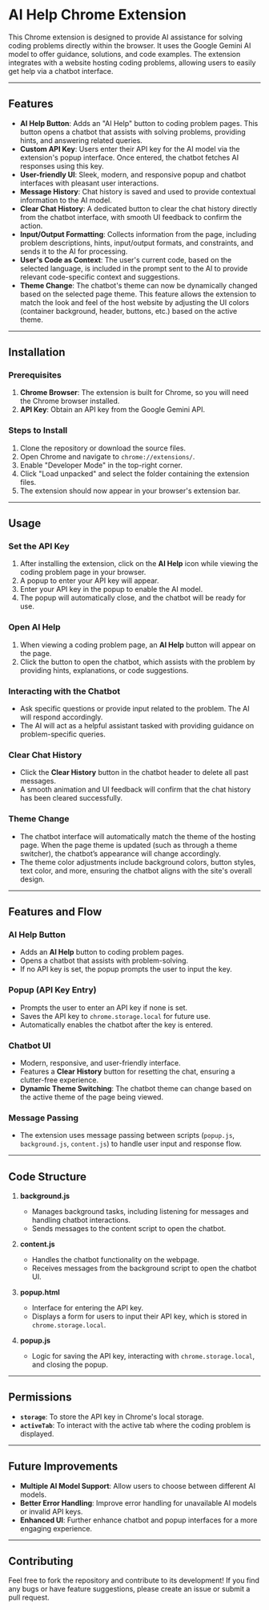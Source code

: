 # AI Help Chrome Extension

This Chrome extension is designed to provide AI assistance for solving coding problems directly within the browser. It uses the Google Gemini AI model to offer guidance, solutions, and code examples. The extension integrates with a website hosting coding problems, allowing users to easily get help via a chatbot interface.

---

## Features

- **AI Help Button**: Adds an "AI Help" button to coding problem pages. This button opens a chatbot that assists with solving problems, providing hints, and answering related queries.
- **Custom API Key**: Users enter their API key for the AI model via the extension's popup interface. Once entered, the chatbot fetches AI responses using this key.
- **User-friendly UI**: Sleek, modern, and responsive popup and chatbot interfaces with pleasant user interactions.
- **Message History**: Chat history is saved and used to provide contextual information to the AI model.
- **Clear Chat History**: A dedicated button to clear the chat history directly from the chatbot interface, with smooth UI feedback to confirm the action.
- **Input/Output Formatting**: Collects information from the page, including problem descriptions, hints, input/output formats, and constraints, and sends it to the AI for processing.
- **User's Code as Context**: The user's current code, based on the selected language, is included in the prompt sent to the AI to provide relevant code-specific context and suggestions.
- **Theme Change**: The chatbot's theme can now be dynamically changed based on the selected page theme. This feature allows the extension to match the look and feel of the host website by adjusting the UI colors (container background, header, buttons, etc.) based on the active theme.

---

## Installation

### Prerequisites

1. **Chrome Browser**: The extension is built for Chrome, so you will need the Chrome browser installed.
2. **API Key**: Obtain an API key from the Google Gemini API.

### Steps to Install

1. Clone the repository or download the source files.
2. Open Chrome and navigate to `chrome://extensions/`.
3. Enable "Developer Mode" in the top-right corner.
4. Click "Load unpacked" and select the folder containing the extension files.
5. The extension should now appear in your browser's extension bar.

---

## Usage

### Set the API Key

1. After installing the extension, click on the **AI Help** icon while viewing the coding problem page in your browser.
2. A popup to enter your API key will appear.
3. Enter your API key in the popup to enable the AI model.
4. The popup will automatically close, and the chatbot will be ready for use.

### Open AI Help

1. When viewing a coding problem page, an **AI Help** button will appear on the page.
2. Click the button to open the chatbot, which assists with the problem by providing hints, explanations, or code suggestions.

### Interacting with the Chatbot

- Ask specific questions or provide input related to the problem. The AI will respond accordingly.
- The AI will act as a helpful assistant tasked with providing guidance on problem-specific queries.

### Clear Chat History

- Click the **Clear History** button in the chatbot header to delete all past messages.
- A smooth animation and UI feedback will confirm that the chat history has been cleared successfully.

### Theme Change

- The chatbot interface will automatically match the theme of the hosting page. When the page theme is updated (such as through a theme switcher), the chatbot’s appearance will change accordingly.
- The theme color adjustments include background colors, button styles, text color, and more, ensuring the chatbot aligns with the site's overall design.

---

## Features and Flow

### AI Help Button

- Adds an **AI Help** button to coding problem pages.
- Opens a chatbot that assists with problem-solving.
- If no API key is set, the popup prompts the user to input the key.

### Popup (API Key Entry)

- Prompts the user to enter an API key if none is set.
- Saves the API key to `chrome.storage.local` for future use.
- Automatically enables the chatbot after the key is entered.

### Chatbot UI

- Modern, responsive, and user-friendly interface.
- Features a **Clear History** button for resetting the chat, ensuring a clutter-free experience.
- **Dynamic Theme Switching**: The chatbot theme can change based on the active theme of the page being viewed.

### Message Passing

- The extension uses message passing between scripts (`popup.js`, `background.js`, `content.js`) to handle user input and response flow.

---

## Code Structure

1. **background.js**
   - Manages background tasks, including listening for messages and handling chatbot interactions.
   - Sends messages to the content script to open the chatbot.

2. **content.js**
   - Handles the chatbot functionality on the webpage.
   - Receives messages from the background script to open the chatbot UI.

3. **popup.html**
   - Interface for entering the API key.
   - Displays a form for users to input their API key, which is stored in `chrome.storage.local`.

4. **popup.js**
   - Logic for saving the API key, interacting with `chrome.storage.local`, and closing the popup.

---

## Permissions

- **`storage`**: To store the API key in Chrome's local storage.
- **`activeTab`**: To interact with the active tab where the coding problem is displayed.

---

## Future Improvements

- **Multiple AI Model Support**: Allow users to choose between different AI models.
- **Better Error Handling**: Improve error handling for unavailable AI models or invalid API keys.
- **Enhanced UI**: Further enhance chatbot and popup interfaces for a more engaging experience.

---

## Contributing

Feel free to fork the repository and contribute to its development! If you find any bugs or have feature suggestions, please create an issue or submit a pull request.
